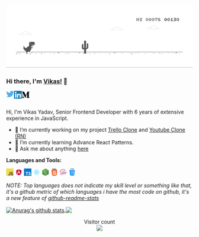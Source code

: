 ![image](https://github.com/thejsdeveloper/thejsdeveloper/blob/master/dino.gif)

### Hi there, I'm [Vikas!](https://github.com/thejsdeveloper) 👋


</a>
<a href="https://twitter.com/@VikasYadav_Dev">
  <img align="left" alt="Vikas Yadav | Twitter" width="21px" src="https://github.com/thejsdeveloper/thejsdeveloper/blob/master/twitter.svg" />
</a>

<a href="https://www.linkedin.com/in/vikasyadav-mech2009/">
  <img align="left" alt="Vikas Yadav | Twitter" width="21px" src="https://github.com/thejsdeveloper/thejsdeveloper/blob/master/linkedin.svg" />
</a>

<a href="https://medium.com/@vikasyadav.mech2009">
  <img align="left" alt="Vikas Yadav | Twitter" width="21px" src="https://github.com/thejsdeveloper/thejsdeveloper/blob/master/medium.svg" />
</a>


<br />
<br />

Hi, I'm Vikas Yadav, Senior Frontend Developer with 6 years of extensive experience in JavaScript.

- 🔭 I’m currently working on my project [Trello Clone](https://github.com/thejsdeveloper/trello-clone) and [Youtube Clone (RN)](https://github.com/thejsdeveloper/Youtube)
- 🌱 I’m currently learning Advance React Patterns.
- 💬 Ask me about anything [here](https://twitter.com/@VikasYadav_Dev)

**Languages and Tools:**  

<code><img height="20" src="https://raw.githubusercontent.com/github/explore/80688e429a7d4ef2fca1e82350fe8e3517d3494d/topics/javascript/javascript.png"></code>
<code><img height="20" src="https://raw.githubusercontent.com/github/explore/5c058a388828bb5fde0bcafd4bc867b5bb3f26f3/topics/angular/angular.png"></code>
<code><img height="20" src="https://raw.githubusercontent.com/github/explore/80688e429a7d4ef2fca1e82350fe8e3517d3494d/topics/typescript/typescript.png"></code>
<code><img height="20" src="https://raw.githubusercontent.com/github/explore/80688e429a7d4ef2fca1e82350fe8e3517d3494d/topics/react/react.png"></code>
<code><img height="20" src="https://raw.githubusercontent.com/github/explore/80688e429a7d4ef2fca1e82350fe8e3517d3494d/topics/nodejs/nodejs.png"></code>
<code><img height="20" src="https://github.com/thejsdeveloper/thejsdeveloper/blob/master/html.svg"></code>
<code><img height="20" src="https://github.com/thejsdeveloper/thejsdeveloper/blob/master/sass.svg"></code>
<code><img height="20" src="https://github.com/thejsdeveloper/thejsdeveloper/blob/master/css.svg"></code>    



*NOTE: Top languages does not indicate my skill level or something like that, it's a github metric of which languages i have the most code on github, it's a new feature of [github-readme-stats](https://github.com/anuraghazra/github-readme-stats)*


<a href="https://github.com/thejsdeveloper/github-readme-stats">
  <img align="center" src="https://github-readme-stats.vercel.app/api?username=thejsdeveloper&show_icons=true&include_all_commits=true&theme=radical" alt="Anurag's github stats" />
</a>
<a href="https://github.com/thejsdeveloper/github-readme-stats">
  <img align="center" src="https://github-readme-stats.vercel.app/api/top-langs/?username=thejsdeveloper&layout=compact&theme=radical" />
</a>
<p align="center"> 
  Visitor count<br>
  <img src="https://profile-counter.glitch.me/thejsdeveloper/count.svg" />
</p>
